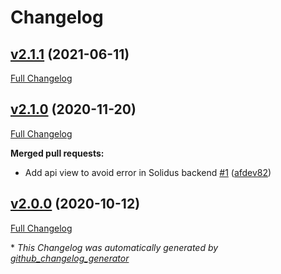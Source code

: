 # Changelog

## [v2.1.1](https://github.com/adnotam/solidus_paypal_express/tree/v2.1.1) (2021-06-11)

[Full Changelog](https://github.com/adnotam/solidus_paypal_express/compare/v2.1.0...v2.1.1)

## [v2.1.0](https://github.com/adnotam/solidus_paypal_express/tree/v2.1.0) (2020-11-20)

[Full Changelog](https://github.com/adnotam/solidus_paypal_express/compare/v2.0.0...v2.1.0)

**Merged pull requests:**

- Add api view to avoid error in Solidus backend [\#1](https://github.com/adnotam/solidus_paypal_express/pull/1) ([afdev82](https://github.com/afdev82))

## [v2.0.0](https://github.com/adnotam/solidus_paypal_express/tree/v2.0.0) (2020-10-12)

[Full Changelog](https://github.com/adnotam/solidus_paypal_express/compare/acdd87445050d4e2dcaaf46cecf92c817f9f5d9b...v2.0.0)



\* *This Changelog was automatically generated by [github_changelog_generator](https://github.com/github-changelog-generator/github-changelog-generator)*
